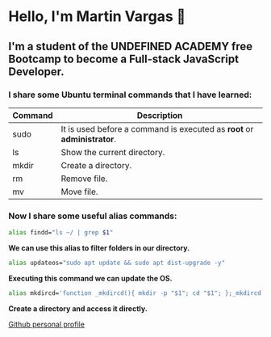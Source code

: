 # Hello, I'm Martin Vargas 👋

## I'm a student of the **UNDEFINED ACADEMY** free Bootcamp to become a **Full-stack JavaScript Developer**.

### I share some Ubuntu terminal commands that I have learned:

| Command | Description                                                               |
| :------ | ------------------------------------------------------------------------- |
| sudo    | It is used before a command is executed as **root** or **administrator**. |
| ls      | Show the current directory.                                               |
| mkdir   | Create a directory.                                                       |
| rm      | Remove file.                                                              |
| mv      | Move file.                                                                |

### Now I share some useful alias commands:

```bash
alias findd="ls ~/ | grep $1"
```

**We can use this alias to filter folders in our directory.**

```bash
alias updateos="sudo apt update && sudo apt dist-upgrade -y"
```

**Executing this command we can update the OS.**

```bash
alias mkdircd='function _mkdircd(){ mkdir -p "$1"; cd "$1"; };_mkdircd'
```

**Create a directory and access it directly.**

[Github personal profile](https://github.com/MartinRodrigoVargas)
